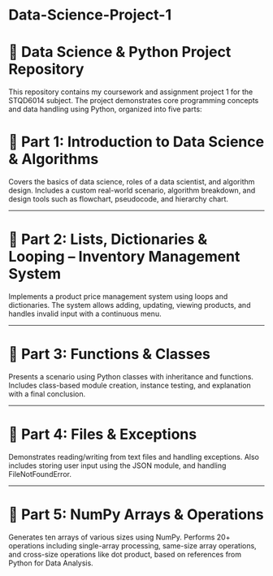 # Data-Science-Project-1
# 🧠 Data Science & Python Project Repository

This repository contains my coursework and assignment project 1 for the STQD6014 subject. The project demonstrates core programming concepts and data handling using Python, organized into five parts:

# 📘 Part 1: Introduction to Data Science & Algorithms

Covers the basics of data science, roles of a data scientist, and algorithm design. Includes a custom real-world scenario, algorithm breakdown, and design tools such as flowchart, pseudocode, and hierarchy chart.

---

# 🛒 Part 2: Lists, Dictionaries & Looping – Inventory Management System

Implements a product price management system using loops and dictionaries. The system allows adding, updating, viewing products, and handles invalid input with a continuous menu.

---

# 🔧 Part 3: Functions & Classes

Presents a scenario using Python classes with inheritance and functions. Includes class-based module creation, instance testing, and explanation with a final conclusion.

---

# 📂 Part 4: Files & Exceptions

Demonstrates reading/writing from text files and handling exceptions. Also includes storing user input using the JSON module, and handling FileNotFoundError.

---

# 🔢 Part 5: NumPy Arrays & Operations

Generates ten arrays of various sizes using NumPy. Performs 20+ operations including single-array processing, same-size array operations, and cross-size operations like dot product, based on references from Python for Data Analysis.
